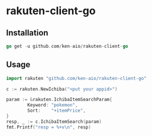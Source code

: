 rakuten-client-go
==================

## Installation

```go
go get -u github.com/ken-aio/rakuten-client-go
```

## Usage

```go
import rakuten "github.com/ken-aio/rakuten-client-go"
```

```go
c := rakuten.NewIchiba("<put your appid>")

param := &rakuten.IchibaItemSearchParam{
        Keyword: "pokemon",
        Sort:    "+itemPrice",
}
resp, _ := c.IchibaItemSearch(param)
fmt.Printf("resp = %+v\n", resp)
```
